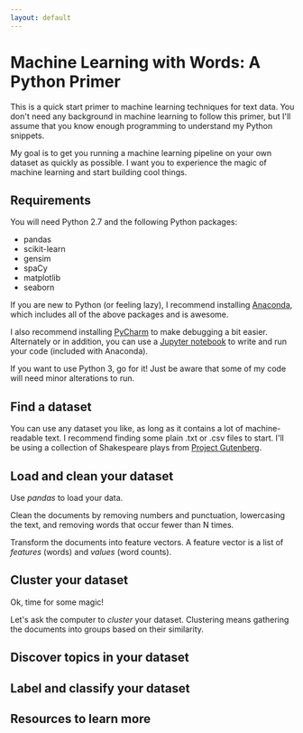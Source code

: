 ```yaml
---
layout: default
---
```


# Machine Learning with Words: A Python Primer

This is a quick start primer to machine learning techniques for text data. You don't need any background in machine learning to follow this primer, but I'll assume that you know enough programming to understand my Python snippets.

My goal is to get you running a machine learning pipeline on your own dataset as quickly as possible. I want you to experience the magic of machine learning and start building cool things.

## Requirements

You will need Python 2.7 and the following Python packages:

* pandas
* scikit-learn
* gensim
* spaCy
* matplotlib
* seaborn

If you are new to Python (or feeling lazy), I recommend installing [Anaconda](https://www.continuum.io/anaconda-overview), which includes all of the above packages and is awesome.

I also recommend installing [PyCharm](https://www.jetbrains.com/pycharm/) to make debugging a bit easier. Alternately or in addition, you can use a [Jupyter notebook](http://jupyter.org/) to write and run your code (included with Anaconda).

If you want to use Python 3, go for it! Just be aware that some of my code will need minor alterations to run.


## Find a dataset

You can use any dataset you like, as long as it contains a lot of machine-readable text. I recommend finding some plain .txt or .csv files to start. I'll be using a collection of Shakespeare plays from [Project Gutenberg](https://www.gutenberg.org/).


## Load and clean your dataset

Use _pandas_ to load your data.

Clean the documents by removing numbers and punctuation, lowercasing the text, and removing words that occur fewer than N times.

Transform the documents into feature vectors. A feature vector is a list of _features_ (words) and _values_ (word counts).


## Cluster your dataset

Ok, time for some magic!

Let's ask the computer to _cluster_ your dataset. Clustering means gathering the documents into groups based on their similarity.


## Discover topics in your dataset


## Label and classify your dataset


## Resources to learn more


<br>
